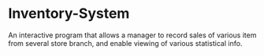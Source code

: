 # Inventory-System
An interactive program that allows a manager to record sales of various item from several store branch, and enable viewing of various statistical info.
